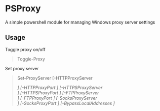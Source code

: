 # PSProxy
A simple powershell module for managing Windows proxy server settings

## Usage

Toggle proxy on/off
> Toggle-Proxy

Set proxy server
> Set-ProxyServer [-HTTPProxyServer <address>] [-HTTPProxyPort <port>]
                  [-HTTPSProxyServer <address>] [-HTTPSProxyPort <port>]
                  [-FTPProxyServer <address>] [-FTPProxyPort <port>]
                  [-SocksProxyServer <address>] [-SocksProxyPort <port>]
                  [-BypassLocalAddresses <bool>]
